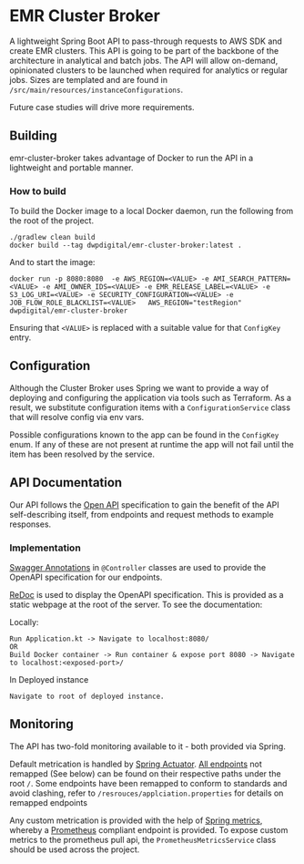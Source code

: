 # EMR Cluster Broker
A lightweight Spring Boot API to pass-through requests to AWS SDK and create EMR clusters. This API is going to be part of the backbone of the architecture in analytical and batch jobs. The API will allow on-demand, opinionated clusters to be launched when required for analytics or regular jobs. Sizes are templated and are found in `/src/main/resources/instanceConfigurations`.

Future case studies will drive more requirements.

## Building
emr-cluster-broker takes advantage of Docker to run the API in a lightweight and portable manner. 

### How to build
To build the Docker image to a local Docker daemon, run the following from the root of the project.
```
./gradlew clean build
docker build --tag dwpdigital/emr-cluster-broker:latest .
```
And to start the image:
```
docker run -p 8080:8080  -e AWS_REGION=<VALUE> -e AMI_SEARCH_PATTERN=<VALUE> -e AMI_OWNER_IDS=<VALUE> -e EMR_RELEASE_LABEL=<VALUE> -e S3_LOG_URI=<VALUE> -e SECURITY_CONFIGURATION=<VALUE> -e JOB_FLOW_ROLE_BLACKLIST=<VALUE>   AWS_REGION="testRegion" dwpdigital/emr-cluster-broker
```
Ensuring that `<VALUE>` is replaced with a suitable value for that `ConfigKey` entry.

## Configuration
Although the Cluster Broker uses Spring we want to provide a way of deploying and configuring the application via tools such as Terraform. As a result, we substitute configuration items with a `ConfigurationService` class that will resolve config via env vars.

Possible configurations known to the app can be found in the `ConfigKey` enum. If any of these are not present at runtime the app will not fail until the item has been resolved by the service.

## API Documentation
Our API follows the [Open API](https://github.com/OAI/OpenAPI-Specification) specification to gain the benefit of the API self-describing itself, from endpoints and request methods to example responses.

### Implementation
[Swagger Annotations](https://github.com/swagger-api/swagger-core/wiki/Swagger-2.X---Annotations) in `@Controller` classes are used to provide the OpenAPI specification for our endpoints.

[ReDoc](https://github.com/Redocly/redoc) is used to display the OpenAPI specification. This is provided as a static webpage at the root of the server. To see the documentation:

Locally:
```
Run Application.kt -> Navigate to localhost:8080/
OR
Build Docker container -> Run container & expose port 8080 -> Navigate to localhost:<exposed-port>/ 
```

In Deployed instance
```
Navigate to root of deployed instance.
```

## Monitoring
The API has two-fold monitoring available to it - both provided via Spring.

Default metrication is handled by [Spring Actuator](https://docs.spring.io/spring-boot/docs/current/reference/html/production-ready-features.html). [All endpoints](https://docs.spring.io/spring-boot/docs/current/reference/html/production-ready-features.html#production-ready-endpoints) not remapped (See below) can be found on their respective paths under the root `/`. Some endpoints have been remapped to conform to standards and avoid clashing, refer to `/resrouces/applciation.properties` for details on remapped endpoints 

Any custom metrication is provided with the help of [Spring metrics](https://docs.spring.io/spring-metrics/docs/current/public/prometheus), whereby a [Prometheus](https://prometheus.io/) compliant endpoint is provided. To expose custom metrics to the prometheus pull api, the `PrometheusMetricsService` class should be used across the project. 
